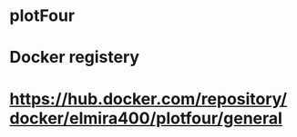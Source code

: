 # plotFour
# Docker registery
# https://hub.docker.com/repository/docker/elmira400/plotfour/general
